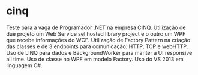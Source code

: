 # cinq
Teste para a vaga de Programador .NET na empresa CINQ. 
Utilização de due projeto um Web Service sel hosted library project e o outro um WPF que recebe informações do WCF. 
Utilização de Factory Pattern na criação das classes e de 3 endpoints para comunicação: HTTP, TCP e webHTTP. 
Uso de LINQ para dados e BackgroundWorker para manter a UI responsive all time. 
Uso de classe no WPF em modelo Factory. 
Uso do VS 2013 em linguagem C#. 
